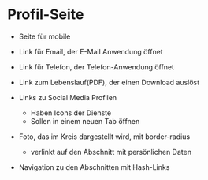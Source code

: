 # Profil-Seite

- Seite für mobile
- Link für Email, der E-Mail Anwendung öffnet
- Link für Telefon, der Telefon-Anwendung öffnet
- Link zum Lebenslauf(PDF), der einen Download auslöst
- Links zu Social Media Profilen
  - Haben Icons der Dienste
  - Sollen in einem neuen Tab öffnen
  
- Foto, das im Kreis dargestellt wird, mit border-radius
  - verlinkt auf den Abschnitt mit persönlichen Daten
- Navigation zu den Abschnitten mit Hash-Links
